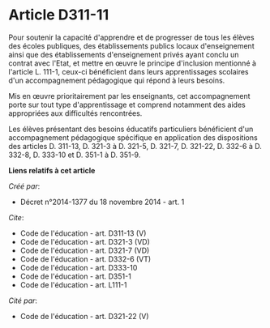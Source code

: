 # Article D311-11

Pour soutenir la capacité d'apprendre et de progresser de tous les élèves des écoles publiques, des établissements publics
locaux d'enseignement ainsi que des établissements d'enseignement privés ayant conclu un contrat avec l'Etat, et mettre en
œuvre le principe d'inclusion mentionné à l'article L. 111-1, ceux-ci bénéficient dans leurs apprentissages scolaires d'un
accompagnement pédagogique qui répond à leurs besoins. 

Mis en œuvre prioritairement par les enseignants, cet accompagnement porte sur tout type d'apprentissage et comprend
notamment des aides appropriées aux difficultés rencontrées. 

Les élèves présentant des besoins éducatifs particuliers bénéficient d'un accompagnement pédagogique spécifique en
application des dispositions des articles D. 311-13, D. 321-3 à D. 321-5, D. 321-7, D. 321-22, D. 332-6 à D. 332-8, D. 333-10
et D. 351-1 à D. 351-9.

**Liens relatifs à cet article**

_Créé par_:

  - Décret n°2014-1377 du 18 novembre 2014 - art. 1

_Cite_:

  - Code de l'éducation - art. D311-13 (V)
  - Code de l'éducation - art. D321-3 (VD)
  - Code de l'éducation - art. D321-7 (VD)
  - Code de l'éducation - art. D332-6 (VT)
  - Code de l'éducation - art. D333-10
  - Code de l'éducation - art. D351-1
  - Code de l'éducation - art. L111-1

_Cité par_:

  - Code de l'éducation - art. D321-22 (V)
